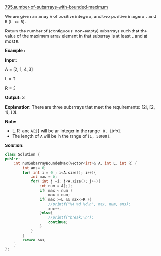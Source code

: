 [795.number-of-subarrays-with-bounded-maximum](https://leetcode.com/problems/number-of-subarrays-with-bounded-maximum/)  

We are given an array `A` of positive integers, and two positive integers `L` and `R` (`L <= R`).

Return the number of (contiguous, non-empty) subarrays such that the value of the maximum array element in that subarray is at least `L` and at most `R`.

  
**Example :**
  
**Input:** 
  
A = \[2, 1, 4, 3\]
  
L = 2
  
R = 3
  
**Output:** 3
  
**Explanation:** There are three subarrays that meet the requirements: \[2\], \[2, 1\], \[3\].
  

**Note:**

*   L, R  and `A[i]` will be an integer in the range `[0, 10^9]`.
*   The length of `A` will be in the range of `[1, 50000]`.  



**Solution:**  

```cpp
class Solution {
public:
    int numSubarrayBoundedMax(vector<int>& A, int L, int R) {
        int ans= 0;
        for( int i = 0 ; i<A.size(); i++){
            int max = 0;
            for( int j =i; j<A.size(); j++){
                int num = A[j];
                if( max < num )
                    max = num;
                if( max >=L && max<=R ){
                    //printf("%d %d %d\n", max, num, ans);
                    ans++;
                }else{
                    //printf("break;\n");
                    continue;
                }
            }
        }
        return ans;
    }
};
```
      